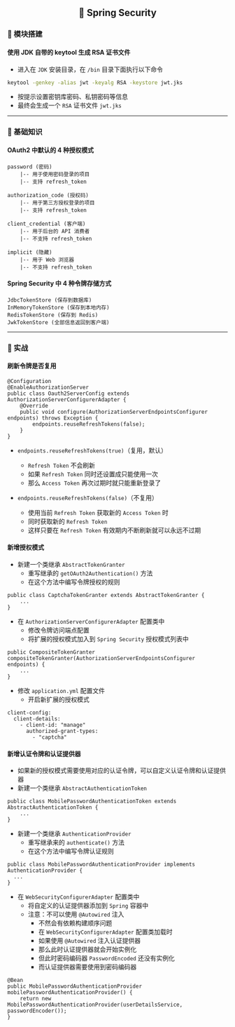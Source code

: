 <h2 align="center">📔 Spring Security</h2>

### 🧰 模块搭建

#### 使用 JDK 自带的 keytool 生成 RSA 证书文件

* 进入在 `JDK` 安装目录，在 `/bin` 目录下面执行以下命令

```bash
keytool -genkey -alias jwt -keyalg RSA -keystore jwt.jks
```

* 按提示设置密钥库密码、私钥密码等信息
* 最终会生成一个 `RSA` 证书文件 `jwt.jks`

---

### 📑 基础知识

#### OAuth2 中默认的 4 种授权模式

```
password (密码)
    |-- 用于使用密码登录的项目
    |-- 支持 refresh_token

authorization_code (授权码)
    |-- 用于第三方授权登录的项目
    |-- 支持 refresh_token

client_credential (客户端)
    |-- 用于后台的 API 消费者
    |-- 不支持 refresh_token

implicit (隐藏)
    |-- 用于 Web 浏览器
    |-- 不支持 refresh_token
```

#### Spring Security 中 4 种令牌存储方式

```
JdbcTokenStore (保存到数据库)
InMemoryTokenStore (保存到本地内存)
RedisTokenStore (保存到 Redis)
JwkTokenStore (全部信息返回到客户端)
```

---

### 🏹 实战

#### 刷新令牌是否复用

```
@Configuration
@EnableAuthorizationServer
public class Oauth2ServerConfig extends AuthorizationServerConfigurerAdapter {
    @Override
    public void configure(AuthorizationServerEndpointsConfigurer endpoints) throws Exception {
        endpoints.reuseRefreshTokens(false);
    }
}
```

* `endpoints.reuseRefreshTokens(true)`（复用，默认）
    * `Refresh Token` 不会刷新
    * 如果 `Refresh Token` 同时还设置成只能使用一次
    * 那么 `Access Token` 再次过期时就只能重新登录了

* `endpoints.reuseRefreshTokens(false)`（不复用）
    * 使用当前 `Refresh Token` 获取新的 `Access Token` 时
    * 同时获取新的 `Refresh Token`
    * 这样只要在 `Refresh Token` 有效期内不断刷新就可以永远不过期

#### 新增授权模式

* 新建一个类继承 `AbstractTokenGranter`
    * 重写继承的 `getOAuth2Authentication()` 方法
    * 在这个方法中编写令牌授权的规则

```
public class CaptchaTokenGranter extends AbstractTokenGranter {
    ...
}
```

* 在 `AuthorizationServerConfigurerAdapter` 配置类中
    * 修改令牌访问端点配置
    * 将扩展的授权模式加入到 `Spring Security` 授权模式列表中

```
public CompositeTokenGranter compositeTokenGranter(AuthorizationServerEndpointsConfigurer endpoints) {
    ...
}
```

* 修改 `application.yml` 配置文件
    * 开启新扩展的授权模式

```
client-config:
  client-details:
    - client-id: "manage"
      authorized-grant-types:
        - "captcha"
```

#### 新增认证令牌和认证提供器

* 如果新的授权模式需要使用对应的认证令牌，可以自定义认证令牌和认证提供器
* 新建一个类继承 `AbstractAuthenticationToken`

```
public class MobilePasswordAuthenticationToken extends AbstractAuthenticationToken {
    ...
}
```

* 新建一个类继承 `AuthenticationProvider`
    * 重写继承来的 `authenticate()` 方法
    * 在这个方法中编写令牌认证规则

```
public class MobilePasswordAuthenticationProvider implements AuthenticationProvider {
  ...
}
```

* 在 `WebSecurityConfigurerAdapter` 配置类中
    * 将自定义的认证提供器添加到 `Spring` 容器中
    * 注意：不可以使用 `@Autowired` 注入
        * 不然会有依赖构建顺序问题
        * 在 `WebSecurityConfigurerAdapter` 配置类加载时
        * 如果使用 `@Autowired` 注入认证提供器
        * 那么此时认证提供器就会开始实例化
        * 但此时密码编码器 `PasswordEncoded` 还没有实例化
        * 而认证提供器需要使用到密码编码器

```
@Bean
public MobilePasswordAuthenticationProvider mobilePasswordAuthenticationProvider() {
    return new MobilePasswordAuthenticationProvider(userDetailsService, passwordEncoder());
}
```
